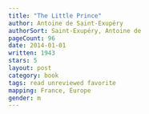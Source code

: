 ```yaml
---
title: "The Little Prince"
author: Antoine de Saint-Exupéry
authorSort: Saint-Exupéry, Antoine de
pageCount: 96
date: 2014-01-01
written: 1943
stars: 5
layout: post
category: book
tags: read unreviewed favorite
mapping: France, Europe
gender: m
---
```

